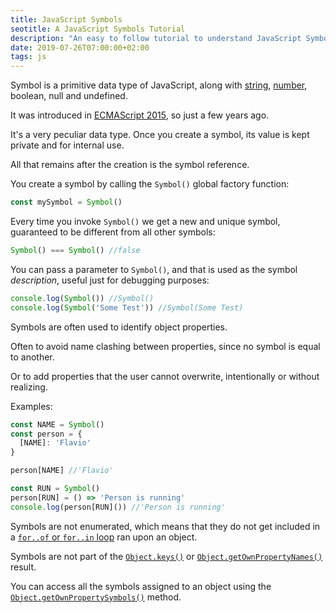 ```yaml
---
title: JavaScript Symbols
seotitle: A JavaScript Symbols Tutorial
description: "An easy to follow tutorial to understand JavaScript Symbols"
date: 2019-07-26T07:00:00+02:00
tags: js
---
```


Symbol is a primitive data type of JavaScript, along with [string](/javascript-string/), [number](/javascript-number/), boolean, null and undefined.

It was introduced in [ECMAScript 2015](/es6/), so just a few years ago.

It's a very peculiar data type. Once you create a symbol, its value is kept private and for internal use.

All that remains after the creation is the symbol reference.

You create a symbol by calling the `Symbol()` global factory function:

```js
const mySymbol = Symbol()
```

Every time you invoke `Symbol()` we get a new and unique symbol, guaranteed to be different from all other symbols:

```js
Symbol() === Symbol() //false
```

You can pass a parameter to `Symbol()`, and that is used as the symbol _description_, useful just for debugging purposes:

```js
console.log(Symbol()) //Symbol()
console.log(Symbol('Some Test')) //Symbol(Some Test)
```

Symbols are often used to identify object properties.

Often to avoid name clashing between properties, since no symbol is equal to another.

Or to add properties that the user cannot overwrite, intentionally or without realizing.

Examples:

```js
const NAME = Symbol()
const person = {
  [NAME]: 'Flavio'
}

person[NAME] //'Flavio'

const RUN = Symbol()
person[RUN] = () => 'Person is running'
console.log(person[RUN]()) //'Person is running'
```

Symbols are not enumerated, which means that they do not get included in a [`for..of` or `for..in` loop](/javascript-loops/) ran upon an object.

Symbols are not part of the [`Object.keys()`](/javascript-object-keys/) or [`Object.getOwnPropertyNames()`](/javascript-object-getownpropertynames/) result.

You can access all the symbols assigned to an object using the [`Object.getOwnPropertySymbols()`](/javascript-object-getownpropertysymbols/) method.
